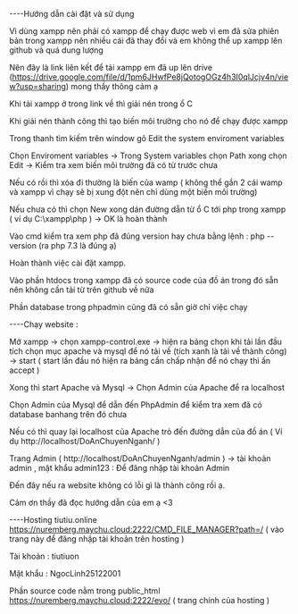 ----Hướng dẫn cài đặt và sử dụng 

Vì dùng xampp nên phải có xampp để chạy được web vì em đã sửa phiên bản trong xampp nên nhiều cái đã thay đổi và em không thể up xampp lên github và quá dung lượng 

Nên đây là link liên kết để tải xampp em đã up lên drive (https://drive.google.com/file/d/1pm6JHwfPe8jQotogOGz4h3I0qlJcjv4n/view?usp=sharing) mong thầy thông cảm ạ

Khi tải xampp ở trong link về thì giải nén trong ổ C

Khi giải nén thành công thì tạo biến môi trường cho nó để chạy được xampp

Trong thanh tìm kiếm trên window gõ Edit the system enviroment variables

Chọn Enviroment variables -> Trong System variables chọn Path xong chọn Edit -> Kiểm tra xem biến môi trường đã có từ trước chưa 

Nếu có rồi thì xóa đi thường là biến của wamp ( không thể gắn 2 cái wamp và xampp vì chạy sẽ bị xung đột nên chỉ dùng một biến môi trường)

Nếu chưa có thì chọn New xong dán đường dẫn từ ổ C tới php trong xampp ( ví dụ C:\xampp\php ) -> OK là hoàn thành 

Vào cmd kiểm tra xem php đã đúng version hay chưa bằng lệnh : php --version  (ra php 7.3 là đúng ạ)

Hoàn thành việc cài đặt xampp.

Vào phần htdocs trong xampp đã có source code của đồ án trong đó sẵn nên không cần tải từ trên github về nữa

Phần database trong phpadmin cũng đã có sẵn giờ chỉ việc chạy

----Chạy website :

Mở xampp -> chọn xampp-control.exe -> hiện ra bảng chọn khi tải lần đầu tích chọn mục apache và mysql để nó tải về (tích xanh là tải về thành công) -> start ( start lần đầu nó hiện ra bảng cần chấp nhận để nó chạy thì ấn accept )

Xong thì start Apache và Mysql -> Chọn Admin của Apache để ra localhost

Chọn Admin của Mysql để dẫn đến PhpAdmin để kiểm tra xem đã có database banhang trên đó chưa

Nếu có thì quay lại localhost của Apache trỏ đến đường dẫn của đồ án ( Ví dụ http://localhost/DoAnChuyenNganh/ )

Trang Admin ( http://localhost/DoAnChuyenNganh/admin ) -> tài khoản admin , mật khẩu admin123 : Để đăng nhập tài khoản Admin

Đến đây nếu ra website không có lỗi gì là thành công rồi ạ.

Cảm ơn thầy đã đọc hướng dẫn của em ạ <3

----Hosting tiutiu.online 
https://nuremberg.maychu.cloud:2222/CMD_FILE_MANAGER?path=/  ( vào trang này để đăng nhập tài khoản trên hosting )

Tài khoản : tiutiuon

Mật khẩu : NgocLinh25122001

Phần source code nằm trong public_html
https://nuremberg.maychu.cloud:2222/evo/ ( trang chính của hosting )



